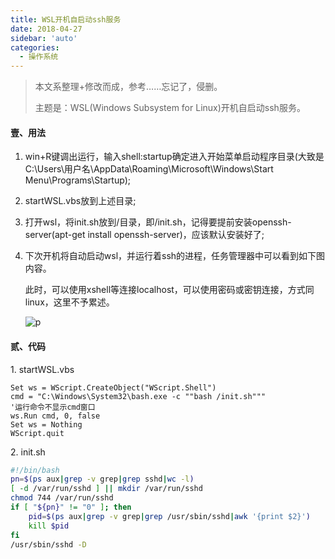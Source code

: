 ```yaml
---
title: WSL开机自启动ssh服务
date: 2018-04-27
sidebar: 'auto'
categories:
  - 操作系统
---
```


> 本文系整理+修改而成，参考……忘记了，侵删。
> 
> 主题是：WSL\(Windows Subsystem for Linux\)开机自启动ssh服务。

#### **壹、用法**

1. win+R键调出运行，输入shell:startup确定进入开始菜单启动程序目录\(大致是C:\\Users\\用户名\\AppData\\Roaming\\Microsoft\\Windows\\Start Menu\\Programs\\Startup\);

2. startWSL.vbs放到上述目录;

3. 打开wsl，将init.sh放到/目录，即/init.sh，记得要提前安装openssh-server\(apt-get install openssh-server\)，应该默认安装好了;

4. 下次开机将自动启动wsl，并运行着ssh的进程，任务管理器中可以看到如下图内容。

    此时，可以使用xshell等连接localhost，可以使用密码或密钥连接，方式同linux，这里不予累述。

    ![p](https://static.saintic.com/EauDouce/blog/201804271004293550.png)

#### **贰、代码**

1\. startWSL.vbs

```
Set ws = WScript.CreateObject("WScript.Shell")
cmd = "C:\Windows\System32\bash.exe -c ""bash /init.sh"""
'运行命令不显示cmd窗口
ws.Run cmd, 0, false
Set ws = Nothing
WScript.quit
```

2\. init.sh

```bash
#!/bin/bash
pn=$(ps aux|grep -v grep|grep sshd|wc -l)
[ -d /var/run/sshd ] || mkdir /var/run/sshd
chmod 744 /var/run/sshd
if [ "${pn}" != "0" ]; then
    pid=$(ps aux|grep -v grep|grep /usr/sbin/sshd|awk '{print $2}')
    kill $pid
fi
/usr/sbin/sshd -D
```
